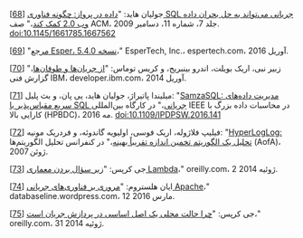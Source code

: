 [[68](ch11.html#Hyde2009jm-marker)] جولیان هاید:
"[داده در پرواز: چگونه فناوری SQL جریانی
می‌تواند به حل بحران داده وب 2.0 کمک کند](http://queue.acm.org/detail.cfm?id=1667562)،" صف ACM، جلد 7، شماره 11، دسامبر 2009.
[doi:10.1145/1661785.1667562](http://dx.doi.org/10.1145/1661785.1667562)

[[69](ch11.html#Esper2016-marker)] "[مرجع
Esper، نسخه 5.4.0](http://www.espertech.com/esper/release-5.4.0/esper-reference/html_single/index.html)،" EsperTech, Inc.، espertech.com، آوریل 2016.

[[70](ch11.html#Nabi2014wu-marker)] زبیر نبی، اریک بویلت، اندرو بینبریج، و کریس توماس:
"[از
جریان‌ها و طوفان‌ها](https://developer.ibm.com/streamsdev/wp-content/uploads/sites/15/2014/04/Streams-and-Storm-April-2014-Final.pdf)،" گزارش فنی IBM، developer.ibm.com، آوریل 2014.

[[71](ch11.html#Pathirage2016fr-marker)] میلیندا پاتیراژ، جولیان هاید، یی پان، و بث پلیل:
"[SamzaSQL:
مدیریت داده‌های سریع مقیاس‌پذیر با SQL جریانی](https://github.com/milinda/samzasql-hpbdc2016/blob/master/samzasql-hpbdc2016.pdf)،" در کارگاه بین‌المللی IEEE در
محاسبات داده بزرگ با کارایی بالا (HPBDC)، مه 2016.
[doi:10.1109/IPDPSW.2016.141](http://dx.doi.org/10.1109/IPDPSW.2016.141)

[[72](ch11.html#Flajolet2007um-marker)] فیلیپ فلاژوله، اریک فوسی، اولیویه
گاندوئه، و فردریک مونیه:
"[HyperLo⁠g​Log: تحلیل
یک الگوریتم تخمین اندازه تقریباً بهینه](http://algo.inria.fr/flajolet/Publications/FlFuGaMe07.pdf)،" در کنفرانس تحلیل
الگوریتم‌ها (AofA)، ژوئن 2007.

[[73](ch11.html#Kreps2014wv_ch11-marker)] جی کرپس:
"[زیر سؤال بردن معماری
Lambda](https://www.oreilly.com/ideas/questioning-the-lambda-architecture)،" oreilly.com، 2 ژوئیه 2014.

[[74](ch11.html#Hellstrom2016ub-marker)] ایان هلستروم:
"[مروری
بر فناوری‌های جریانی Apache](https://databaseline.wordpress.com/2016/03/12/an-overview-of-apache-streaming-technologies/)،" databaseline.wordpress.com، 12 مارس 2016.

[[75](ch11.html#Kreps2014wm_ch11-marker)] جی کرپس:
"[چرا
حالت محلی یک اصل اساسی در پردازش جریان است](https://www.oreilly.com/ideas/why-local-state-is-a-fundamental-primitive-in-stream-processing)،" oreilly.com، 31 ژوئیه 2014.